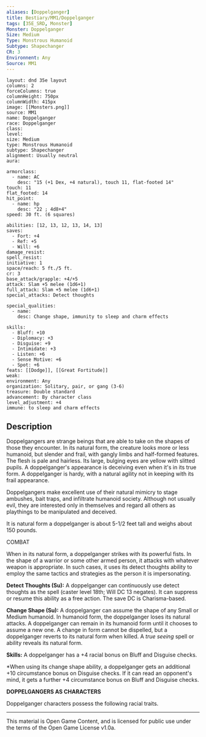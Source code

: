 ```yaml
---
aliases: [Doppelganger]
title: Bestiary/MM1/Doppelganger
tags: [35E_SRD, Monster]
Monster: Doppelganger
Size: Medium
Type: Monstrous Humanoid
Subtype: Shapechanger
CR: 3
Environnent: Any
Source: MM1
---
```


```statblock
layout: dnd 35e layout
columns: 2
forceColumns: true
columnHeight: 750px
columnWidth: 415px
image: [[Monsters.png]]
source: MM1
name: Doppelganger
race: Doppelganger
class: 
level: 
size: Medium
type: Monstrous Humanoid
subtype: Shapechanger
alignment: Usually neutral
aura: 

armorclass:
  - name: AC
    desc: "15 (+1 Dex, +4 natural), touch 11, flat-footed 14"
touch: 11
flat_footed: 14
hit_point:
  - name: hp
    desc: "22 ; 4d8+4"
speed: 30 ft. (6 squares)

abilities: [12, 13, 12, 13, 14, 13]
saves:
  - Fort: +4
  - Ref: +5
  - Will: +6
damage_resist: 
spell_resist: 
initiative: 1
space/reach: 5 ft./5 ft.
cr: 3
base_attack/grapple: +4/+5
attack: Slam +5 melee (1d6+1)
full_attack: Slam +5 melee (1d6+1)
special_attacks: Detect thoughts

special_qualities:
  - name: 
    desc: Change shape, immunity to sleep and charm effects

skills:
  - Bluff: +10
  - Diplomacy: +3
  - Disguise: +9
  - Intimidate: +3
  - Listen: +6
  - Sense Motive: +6
  - Spot: +6
feats: [[Dodge]], [[Great Fortitude]]
weak: 
environment: Any
organization: Solitary, pair, or gang (3-6)
treasure: Double standard
advancement: By character class
level_adjustment: +4
immune: to sleep and charm effects
```

## Description

<p>Doppelgangers are strange beings that are able to take on the shapes of those they encounter. In its natural form, the creature looks more or less humanoid, but slender and frail, with gangly limbs and half-formed features. The flesh is pale and hairless. Its large, bulging eyes are yellow with slitted pupils. A doppelganger's appearance is deceiving even when it's in its true form. A doppelganger is hardy, with a natural agility not in keeping with its frail appearance.</p>
<p>Doppelgangers make excellent use of their natural mimicry to stage ambushes, bait traps, and infiltrate humanoid society. Although not usually evil, they are interested only in themselves and regard all others as playthings to be manipulated and deceived.</p>
<p>It is natural form a doppelganger is about 5-1/2 feet tall and weighs about 150 pounds.</p>
<p>COMBAT</p>
<p>When in its natural form, a doppelganger strikes with its powerful fists. In the shape of a warrior or some other armed person, it attacks with whatever weapon is appropriate. In such cases, it uses its detect thoughts ability to employ the same tactics and strategies as the person it is impersonating.</p>
<p>
            <b>Detect Thoughts (Su):</b> A doppelganger can continuously use detect thoughts as the spell (caster level 18th; Will DC 13 negates). It can suppress or resume this ability as a free action. The save DC is Charisma-based.</p>
<p>
            <b>Change Shape (Su):</b> A doppelganger can assume the shape of any Small or Medium humanoid. In humanoid form, the doppelganger loses its natural attacks. A doppelganger can remain in its humanoid form until it chooses to assume a new one. A change in form cannot be dispelled, but a doppelganger reverts to its natural form when killed. A <i>true seeing</i> spell or ability reveals its natural form.</p>
<p>
            <b>Skills:</b> A doppelganger has a +4 racial bonus on Bluff and Disguise checks.</p>
<p>*When using its change shape ability, a doppelganger gets an additional +10 circumstance bonus on Disguise checks. If it can read an opponent's mind, it gets a further +4 circumstance bonus on Bluff and Disguise checks.</p>
<p>
            <b>DOPPELGANGERS AS CHARACTERS</b>
          </p>
<p>Doppelganger characters possess the following racial traits.</p>
<p>
          </p>

---

This material is Open Game Content, and is licensed for public use under
the terms of the Open Game License v1.0a.
